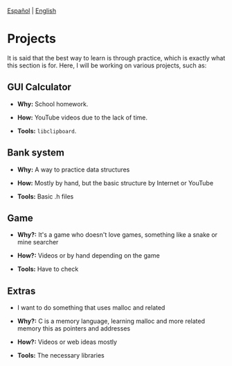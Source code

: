 [Español](Project-es.md) | [English](Project.md)
# Projects

It is said that the best way to learn is through practice, which is exactly what 
this section is for. Here, I will be working on various projects, such as:

## GUI Calculator

- **Why:** School homework.

- **How:** YouTube videos due to the lack of time.

- **Tools:** ```libclipboard```.

## Bank system 

- **Why:** A way to practice data structures

- **How:** Mostly by hand, but the basic structure by Internet or YouTube

- **Tools:** Basic .h files

## Game

- **Why?:** It's a game who doesn't love games, something like a snake or mine searcher

- **How?:** Videos or by hand depending on the game

- **Tools:** Have to check

## Extras

- I want to do something that uses malloc and related

- **Why?:** C is a memory language, learning malloc and more related memory this as pointers and addresses

- **How?:** Videos or web ideas mostly

- **Tools:** The necessary libraries 
